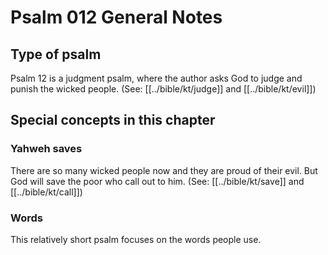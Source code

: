 # Psalm 012 General Notes
## Type of psalm

Psalm 12 is a judgment psalm, where the author asks God to judge and punish the wicked people. (See: [[../bible/kt/judge]] and [[../bible/kt/evil]])

## Special concepts in this chapter

### Yahweh saves
There are so many wicked people now and they are proud of their evil. But God will save the poor who call out to him. (See: [[../bible/kt/save]] and [[../bible/kt/call]])

### Words
This relatively short psalm focuses on the words people use.